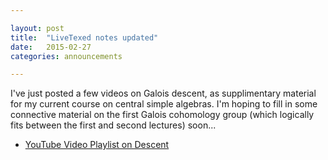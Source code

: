 ```yaml
---

layout: post
title:  "LiveTexed notes updated"
date:   2015-02-27
categories: announcements 

---
```


I've just posted a few videos on Galois descent, as supplimentary material
for my current course on central simple algebras. I'm hoping to fill in
some connective material on the first Galois cohomology group (which
logically fits between the first and second lectures) soon...

  - [YouTube Video Playlist on Descent][descent]


[descent]: https://www.youtube.com/playlist?list=PLwRA8zj9nt3jSyLtYOv0EowYLBfMUAHRF
